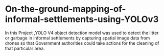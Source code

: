 # On-the-ground-mapping-of-informal-settlements-using-YOLOv3
In this Project ,YOLO V4 object detection model was used to detect the litter or garbage in informal settlements  by capturing spatial image data from drones so that Government authorities could take actions for the cleaning of that particular area.
